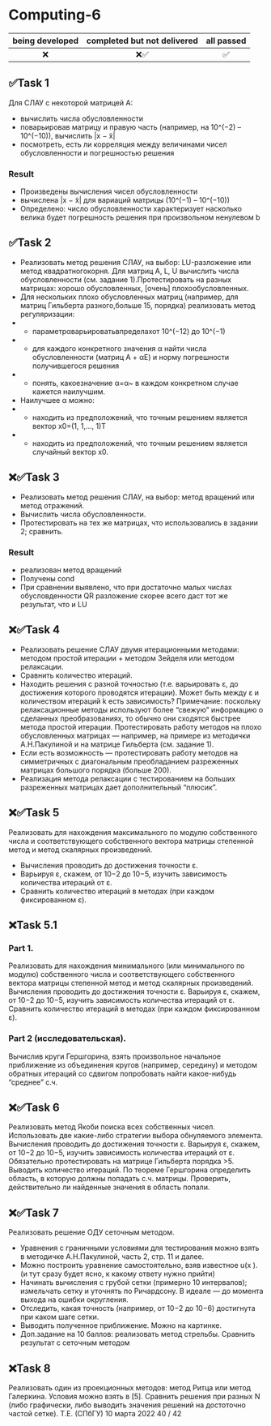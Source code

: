 # Computing-6
being developed   | completed but not delivered   | all passed
:------: | :------:| :------:
❌      | ❌✅     | ✅
## ✅Task 1 
Для СЛАУ с некоторой матрицей A:
- вычислить числа обусловленности
- поварьировав матрицу и правую часть (например, на 10^(−2) – 10^(−10)), вычислить |x − ̃x|
- посмотреть, есть ли корреляция между величинами чисел обусловленности и погрешностью решения

### Result
- Произведены вычисления чисел обусловленности
- вычислена |x − ̃x| для вариаций матрицы (10^(−1) – 10^(−10))
- Определено: число обусловленности характеризует насколько велика будет погрешность решения при произвольном ненулевом b

## ✅Task 2
 - Реализовать метод решения СЛАУ, на выбор: LU-разложение или метод квадратногокорня. Для матриц A, L, U вычислить числа обусловленности (см. задание 1).Протестировать на разных матрицах: хорошо обусловленных, [очень] плохообусловленных.
 - Для нескольких плохо обусловленных матриц (например, для матриц Гильберта разного,больше 15, порядка) реализовать метод регуляризации:
 - - параметрαварьироватьвпределахот 10^(−12) до 10^(−1)
 - - для каждого конкретного значения α найти числа обусловленности (матриц A + αE) и норму погрешности получившегося решения
 - - понять, какоезначение α=α~ в каждом конкретном случае кажется наилучшим.
 - Наилучшее α можно:
 - - находить из предположений, что точным решением является вектор x0=(1, 1,..., 1)T
 - - находить из предположений, что точным решением является случайный вектор x0.
## ❌✅Task 3
- Реализовать метод решения СЛАУ, на выбор: метод вращений или метод отражений.
- Вычислить числа обусловленности.
- Протестировать на тех же матрицах, что использовались в задании 2; сравнить.
### Result
- реализован метод вращений
- Получены cond
- При сравнении выявлено, что при достаточно малых числах обусловденности QR разложение скорее всего даст тот же результат, что и LU
## ❌✅Task 4
- Реализовать решение СЛАУ двумя итерационными методами:
методом простой итерации + методом Зейделя или методом релаксации.
- Сравнить количество итераций.
- Находить решения с разной точностью (т.е. варьировать ε, до достижения которого
проводятся итерации). Может быть между ε и количеством итераций k есть зависимость?
Примечание: поскольку релаксационные методы используют более “свежую” информацию о сделанных
преобразованиях, то обычно они сходятся быстрее метода простой итерации.
Протестировать работу методов на плохо обусловленных матрицах — например, на
примере из методички А.Н.Пакулиной и на матрице Гильберта (см. задание 1).
- Если есть возможность — протестировать работу методов на симметричных с диагональным преобладанием
разреженных матрицах большого порядка (больше 200).
- Реализация метода релаксации с тестированием на больших разреженных матрицах дает дополнительный “плюсик”.
## ❌✅Task 5
Реализовать для нахождения максимального по модулю собственного числа и
соответствующего собственного вектора матрицы степенной метод и метод скалярных
произведений.
- Вычисления проводить до достижения точности ε.
- Варьируя ε, скажем, от 10−2 до 10−5, изучить зависимость количества итераций от ε.
- Сравнить количество итераций в методах (при каждом фиксированном ε).
## ❌Task 5.1
### Part 1. 
Реализовать для нахождения минимального (или минимального по модулю)
собственного числа и соответствующего собственного вектора матрицы степенной метод
и метод скалярных произведений.
Вычисления проводить до достижения точности ε.
Варьируя ε, скажем, от 10−2 до 10−5, изучить зависимость количества итераций от ε.
Сравнить количество итераций в методах (при каждом фиксированном ε).
### Part 2 (исследовательская).
Вычислив круги Гершгорина, взять произвольное начальное
приближение из объединения кругов (например, середину) и методом обратных итераций
со сдвигом попробовать найти какое-нибудь “среднее” с.ч.
## ❌✅Task 6
Реализовать метод Якоби поиска всех собственных чисел. Использовать две какие-либо
стратегии выбора обнуляемого элемента.
Вычисления проводить до достижения точности ε.
Варьируя ε, скажем, от 10−2 до 10−5, изучить зависимость количества итераций от ε.
Обязательно протестировать на матрице Гильберта порядка >5.
Выводить количество итераций.
По теореме Гершгорина определить область, в которую должны попадать с.ч.
матрицы. Проверить, действительно ли найденные значения в область попали.
## ❌✅Task 7
Реализовать решение ОДУ сеточным методом.
- Уравнения с граничными условиями для тестирования можно взять в методичке
А.Н.Пакулиной, часть 2, стр. 11 и далее.
- Можно построить уравнение самостоятельно, взяв известное u(x ). (и тут сразу будет
ясно, к какому ответу нужно прийти)
- Начинать вычисления с грубой сетки (примерно 10 интервалов); измельчать сетку и
уточнять по Ричардсону. В идеале — до момента выхода на ошибки округления.
- Отследить, какая точность (например, от 10−2 до 10−6) достигнута при каком шаге
сетки.
- Выводить полученное приближение. Можно на картинке.
- Доп.задание на 10 баллов: реализовать метод стрельбы. Сравнить результат с сеточным
методом
## ❌Task 8
Реализовать один из проекционных методов: метод Ритца или метод Галеркина.
Условия можно взять в [5].
Сравнить решения при разных N (либо графически, либо выводить значения решений на
достоточно частой сетке).
Т.Е. (СПбГУ) 10 марта 2022 40 / 42

